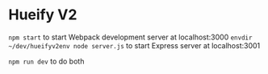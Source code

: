 # Hueify V2

`npm start` to start Webpack development server at localhost:3000
`envdir ~/dev/hueifyv2env node server.js` to start Express server at localhost:3001

`npm run dev` to do both
